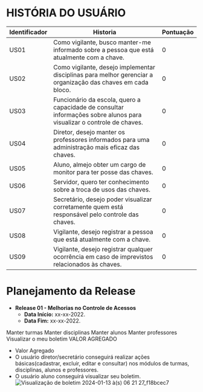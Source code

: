 # HISTÓRIA DO USUÁRIO
| Identificador | Historia | Pontuação
| --- | --- | --- | 
| US01 | Como vigilante, busco manter-me informado sobre a pessoa que está atualmente com a chave. | 0
| US02 | Como vigilante, desejo implementar disciplinas para melhor gerenciar a organização das chaves em cada bloco. | 0
| US03 | Funcionário da escola, quero a capacidade de consultar informações sobre alunos para visualizar o controle de chaves. | 0
| US04 | Diretor, desejo manter os professores informados para uma administração mais eficaz das chaves. | 0
| US05 | Aluno, almejo obter um cargo de monitor para ter posse das chaves. | 0
| US06 | Servidor, quero ter conhecimento sobre a troca de usos das chaves. | 0
| US07 | Secretário, desejo poder visualizar corretamente quem está responsável pelo controle das chaves. | 0
| US08 | Vigilante, desejo registrar a pessoa que está atualmente com a chave. | 0
| US09 | Vigilante, desejo registrar qualquer ocorrência em caso de imprevistos relacionados às chaves. | 0

# Planejamento da Release

* **Release 01 - Melhorias no Controle de Acessos**
  * **Data Início:** xx-xx-2022.
  * **Data Fim:** xx-xx-2022.

Manter turmas
Manter disciplinas
Manter alunos
Manter professores
Visualizar o meu boletim
VALOR AGREGADO

* Valor Agregado
* O usuário diretor/secretário conseguirá realizar ações básicas(cadastrar, excluir, editar e consultar) nos módulos de turmas, disciplinas, alunos e professores.
* O usuário aluno conseguirá visualizar seu boletim.                                                                                                      
![Visualização de boletim 2024-01-13 à(s) 06 21 27_f18bcec7](https://github.com/FelipeXPZ/Projeto-aps/assets/144725344/bbf18d91-88ef-412e-ae34-64bef4b59a5f)
